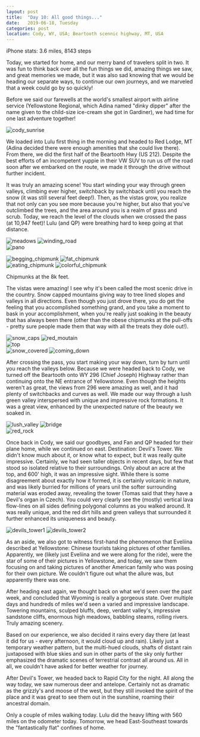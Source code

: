 ```yaml
---
layout: post
title:  "Day 10: All good things..."
date:   2019-06-18, Tuesday
categories: post
location: Cody, WY, USA; Beartooth scennic highway, MT, USA
---
```


iPhone stats: 3.6 miles, 8143 steps

Today, we started for home, and our merry band of travelers split in two. It was fun to think back over all the fun things we did, amazing things we saw, and great memories we made, but it was also sad knowing that we would be heading our separate ways, to continue our own journeys, and we marveled that a week could go by so quickly!

Before we said our farewells at the world's smallest airport with airline service (Yellowstone Regional, which Adina named "dinky dipper" after the name given to the child-size ice-cream she got in Gardiner), we had time for one last adventure together! 
<div class="post-image">
    <img src="https://lh3.googleusercontent.com/YfGDp-lU_Dtd4O2BxFUwsGQfiGAEYiymNMAebh-mNkKX1p6aRQd8kA-qFk8hyXSeeygSBWMrQcjL_kRVFPQhLSTQsBFtopA1coIt7fWuZeBOQkYbtm-9mb43105A5Q4EC5XrqMVBnYP4FA2AOQ5Z5StM9Lrzs8dQmImLIl2abo5X4TEt1HZQAJOLbtvfCq5cLEI_aEl4Mu8z_gTS82JjMOtjxzTl55PtTI492XWOziFsGGwfp0JvWxWCfZPX1Yn4fDtF-xrar0az8ng99yJnO1qbqGizWmCj2CJFQBpVthUoxZ8chJ1KDj5DHHqMi9-FKgNGr1eCumpHhpnXOoFCR7f7PsLVYGz_klYJ2D-M6CHXype7HtHb3r-0V6D04G0uhM5myRZDp9pwM3j6OxCQCkwK5VYnOC_5v_tQLx8QSVrgashooRVAACbKRuIL8zvua7crr-b0nutQJTqgb07ZAFISHbqytLhd97XXYycCrG9Aqw8MEyXEyQubJ8LWjeRsgGSuw1rme603Ez32Q8WfZ3aWoLLhcgZ8Lt_PQO1K9_rNuKAiKUowHjdVGfV3RCjEsg7BhyMfNVUjJkUvOcPRbLTCrxItXq1b1D4qW07sT8fOMgPLoWC41YltVibEK2HBGOqaNDAM8seTVIaTHsp--BCbDcbnFyl233JDwvBkzAMRN8hK6DaRCVXNR2Fa_JatPKuc7LmSlhNSy-B2BcOJkY2imQ=w1878-h1408-no" alt="cody_sunrise" />
    <p class="Sunrise in Cody, WY"> </p>
</div>

We loaded into Lulu first thing in the morning and headed to Red Lodge, MT (Adina decided there were enough amenities that she could live there). From there, we did the first half of the Beartooth Hwy (US 212). Despite the best efforts of an incompetent yuppie in their VW SUV to run us off the road soon after we embarked on the route, we made it through the drive without further incident.

It was truly an amazing scene! You start winding your way through green valleys, climbing ever higher, switchback by switchback until you reach the snow (it was still several feet deep!). Then, as the vistas grow, you realize that not only can you see more because you're higher, but also that you've outclimbed the trees, and the area around you is a realm of grass and scrub. Today, we reach the level of the clouds when we crossed the pass (at 10,947 feet)! Lulu (and QP) were breathing hard to keep going at that distance.

<div class="post-image post-image--split">
    <img src="https://lh3.googleusercontent.com/mAxh45KuCi0Ppc0Sh2B2eE3JacGJYgeRIjcogKHfTBCou-gFIrQTaASBN7g8vNe9she6QaPciQisRdxwcHyyasK2XR06aleKEpHu187_PsCMW8xxf5vbCww67aqDpg4y9FIqEGS96va4Z9raAbk1RuQc8tSdUFsQ8BHIb5-8C5TTiagYaqwd5oAhahHABb5jJu6xX1VcojOqigrDJdtIwlS-sM2nBEnYscxucY1HdCNCOFeKjj2uhystbh6bzkPTz22EuTJjoOaNsdeF63rMwgOopruOwPI2NxZp6Noaicqz6gRlQ3-iz3pJArx7TfTsli5oMFvsgBDBZnGEMJ04YZY50sD5chXSw6OlSVfBIuaCbstn8nZpMfJyOxpeAC33I7gAvbEF1EfC0OdKf6ifoo1h5kr0ounZvjs6v4UUBtx8mx96HvlZVv481YLuqko6r0M0_ZxdaQfT4614syUNSdvLPh0p4gG9cMpAm4mbjXlWyVwHaFJsm65VDidj6UVqSr7ZhK89bErasOQyDOQUvqku_G71IbCd3YSoow_9D5reSR-aJzr4b6RBYQeHK_4rPaM5-_wWxfqQsu3p5fnmY_ZuStcRENIBSmhhcqe16SEYzxU08U2yonK-IdXTXYMttJ2xCvXlzBKylhtQlzll2gIEiCjHWl2Kgqu55c6bAfSHcXXTY-WYh9uiTFXY5faznaNHNp6t8UzMkVsoRvE4k18I=w2636-h1408-no" alt="meadows" />
    <img src="https://lh3.googleusercontent.com/KuoW8iGoPAEokKbmC1Z8hzz5eLgPMUGkQhU_owy8cA2prrRCZZE3Ub_pAEiqyOXK7prs5q4Ld9uhILxCW6YFniOJP8umTt7g3WvzqcI_Yp1OAIFeQB2d3rbv_sJxvqjifFz-g--Tamhi9pzZ_CJWedyFPb1Qa-vh_jO6cmZE_tiL8_a5KzblDHgUm4fq_0fyR1ilE6xdtO6DBw-7M8271wChdjy2aAE1G-_SFglJCDoXkS-mlSd2qpDZ0qhbTjcrdssfrvbExouGADf0MdbAmUQLsuxjRDl0CRHMrZvjQdLtYSmIbJiDVQtqpUzMLBJ_bIyoqJOxa-pUNMF2rdoAfAtGXlQRyEFCIaROT1t2NtO20P8-HreZ9ckuiRZt4duIyp4NM2lk2ihnen7wM-f3feTGFPrKs9Pjly25U0UVTePDWVzbYwXjfU7ySsjvdPvNPk5R3sIEsOKGmRfsGaJE2_VoTfm27teraRZgYVrv1zgqV0m8tlvdN8RErYzUjhNdzoZoxKA8xDirqsZ2G4rQUhW97kAFzKdajeMhN26a6EGsyxGK8zmeQF4icymWU50cUL2gocuNc-UDz9wwVbaHH9xUWEIDF8zooDNQD46X2QcD70usJWQy6J0wfs-odBYvgNf-gciEYoJz4hQUaSAd0_R2XOxGJAcv_oz21ZaJPAJr2pw_wiGBqwgqIMtll98hItIeAjwKMaqWjGHHary33Xc2GA=w2114-h1408-no" alt="winding_road" />
</div>

<div class="post-image">
  <image src="https://lh3.googleusercontent.com/SN2a6T1T1J4w2MC4xwby7WOEGkExXi7hweCS2hLp4zjY1yNpQbw61ouN-ZwowLXwhlAKn6-xoOZ-ayJA8hi6kFMRRlOcV7Tw6ZYfM4MKwdTNQVsMsWP4_eI9T8BTO9-kqI8l30oWA9_ZlgXm4ShLuzfWyBKWGpe-JDZzTGBuYhGLscYXdu8iVl0PXljtTo8hUBU7KPqBtSJb0VGqmAhbHQrdp3639KbUvm1qs_p543vYx8BkTCJujavlUzf-UWfGjLb2O_1nweVwZi-FR-Hkfb7YZFaAEAx2t5BzuG0Z87xEpZJ-GWMdOFdiyG6pUxXteLJbbbKDKwbQj0rNJVVdyScPFViIEqjjSu6RD3RSR1-Efei6ViBQdljk5eGOQ-NIw1ZE-G3qL2bN1JT6ga93dKNjaVfCBM3STJq8h3rnqbJNO1TImKNVeP5auBZHqnWBu0ZFNe5sxxIORYjcE9Ez48AO5OYHzsFieDX0XMaxyoPsXj-YJd1EZK0Edh-uamNCbTMmuYYjWlXANIFuPkhKXhitnR3Nrcrsva2C-zKF4py2m_AK68DY6ujYX-EzPqGA53-gnIQn-Uz46b2m3adLokSBAEe1iSQMb_3Isl4NiVPW2dcfL8KRUTTtcNf0FzleDd0fglNhzJkLrsr8PEo6dvu3yJQtllZ-ETX4TwueQoujazfuWDJ6LuOqoihra4-gl_mTw9vD9oAbTdB1GRo9X_E4XQ=w2880-h872-no" alt="pano" />
  <p class="post-image-caption"> </p>
</div>

<div class="post-image post-image--split">
    <img src="https://lh3.googleusercontent.com/7Qa_5kH6m9ZpQOn6Ycp18aQ65meMk-jZ3uMQZBDr4fMAvfVw8aHB7rl0wgPzX85jrauSNcTRsywDtW-18wDHclgwG5_uMQzFq6ShVamRyILgxlGcC4fSBocDh0U2AXlSSi2jl8kSo_iQX_5bNEdSeWXtnsemCwCnL3edRt5YHFrGVcyS5U3PWUTyrTeo42RBYEjpMxESSTEmFhOXP5YvlwTA8xTr_RLA8W9zK6rcjShyfhMgMd_jRGMhB9--jS7cFZszWedxFfXU-r-Nv3E4r9QRdwpgUkj8I7siZHNe4JGrWcNnJdtrmWrgFVX7Cc_tklsjqjj4c5DLHm1Mx042Z5Pf_MKwP8A8BkM6It4CZNs1u1H2HSUBIe1KhCwGXxdzeSLWy0ybVD54MObnN-VGVn_2S2pXdhRu1OyxA71Mx0UQ1KyCx9vmIj0Zr3eeXXrzL8qWRKn-0_OI25yYtFIR0-LjuqMjsLsyRswo4DdmsoKZpfA83-dzpZrvhRNbkzrxfQnTXkkTwtLWJTE9R4jOGMvMud80QwwKVZgo2gsLpGN7M4onRrtJqKEkSCObUL-ofEukAEpOiNzECtPjN04ZzvzJM_otpVgaQ43FOvIdElfQLwgpeIl8ikqum3HH9NZV4vt8OeXy_hmZre2-qea5lJSliUgr-4DM8ma_WPEH3XN4N8O0yyYaplHF269B0qeieMPhWGuVF6vbdfH4Atq5xLPwwA=w1056-h1408-no" alt="begging_chipmunk" />
    <img src="https://lh3.googleusercontent.com/IknDbI3kEL49n5JtslI0beEHeIAj8pCSMYQNE3CpfsGv9N79i7jYnWJJOUVU8dhYSE9WQulkpmnJBkoba7PAVnIw2MxjKzC23IiYwkBB1ZBvCjm77QhWg1HtJiXKIuA5OlUYi3JeMU9ZwmwnBpnNFtqtCn-xHt4XNMcBiNtmiZsrZ8nm1LC3qxf_9VX11zq2d2rigjVuQW97L5ZxSO6RqQfOUvpfliRbgm54rExwGJo5Uut3KTwN7-FQB0ZK7-xxzaoXl5saBD7CoTPCOlhfzB5SzmeCH_vgnS7Pgr7SkumJAjaA7vxwTXiAqE_G_EEymw6MHRX-3BlnZ5eh2VUdNEHKrbaN5ZImqiGFvLRV2Dwr2eHwjCABURXYIwqlZfRdAGai_05Yzuv_igUgA-jbg13C1lHx6oG6K5mlspApfQJ0goZvppotMjn8ce3Nd-NQq5wuo7Oz2tE383bzCUO9Gtz0f4q9LSpGzZl0bEMklPmvRjXA0kUKAmLTbmu70YIE3SZLt3GU_FNfOP1hNewT1h6P6n-CmAh70WvGuO7X4TqTrthVM2_uIzYCbo16nTrGdDf5_t7C2xsyK4jYEj9lmcUyggjB2we7FCylNk21Wf91xF-aIZ3WIVuOfKQUwpzew6r5Ld9eisI0C8r5lWxNAOyz8TwEX5axrIb515cTjpjbYgEJO3w5Tw4Rg61HINpPPFXANS0HETu0Do9xGmiZeiM0=w940-h1408-no" alt="fat_chipmunk" />
</div><div class="post-image post-image--split">
    <img src="https://lh3.googleusercontent.com/zKkfeJtQ9bslkQ0iomC_2RfrF9HLzm2gGgOUGiivRE_Qd_njRNgpJwATfsZqKSxbpQPjVFsQF--jJZ77WqZ6T9fMVtvYittELuqkq1dHZdVfdaOpLlS3vDAyeXNeBPgGzefaAuVva1HWcPnZxa8X4VveBCweigkK91P6rf4evn0U1Ao3uKqW_cswFCtwhT9h_hrfnaukIuX7jwClD2kxmEQIxzXhasVGq5M-zUDM1plwxH5uP3tDOlHdjB_8sL38lKi4QCtx1LYJFhEDy_0he0NcX9plwoUFwUcpof2RK-7Pc23J2MwhJuJZBAtv3pENaVxo2ZNdblij9VGjeaufVyyYHF0Q24UuGxR_7No2JIQezu9jBhThrnwSCsU5br4wtDR6-EMIXiqjhBWJ8e0nyIeJz6v441ugCeXdvIenUw-MXYaUCCoUVJVI-blphhTbpBz_Dnae10Hs6WlbcOLAjjJ0n5vBjSp5DBJGsyKXrn3IN2_2znyeV9KcGIvZYw1LDkkroFqzL2hYerbXIkI-MyDG80BvhgpFW6eZIqlBdZvoaMgZL4rixN3HTL9JZRU8a3QLQs2hjT1LYrOrrYPibfmWBvLc3eMyp4F2DsxaRMAqgYzk7uWhC661U0Atk32r8fnjbPqWDG00IshNXyrng5dttZVyfX9TW1IRejRFybMqr7ni0LN23c-yvp-GgmQDCsdzJJ3mn0C95e9flygHPM8U=w940-h1408-no" alt="eating_chipmunk" />
    <img src="https://lh3.googleusercontent.com/vHNC9XecZEx_Ez4639TMMxulz21tuT0LOMeWfva212ouo86HFxS12qmkB-ivM4EoCJnPox_MIt4wYKQ5yryoG5FPanthY5I49xvsfuBEBZ-uz6TV2-zMsU_WyXVV7uqMH6Lpjy14U3kb5PFKm7hrM_wR2Br9mUMhXZIrvdEoXiODTx821h4OAdPPWoVMcyp9hcXIeHhmoFpUzzZgcZydQ6aX0bWLBcfcZe__HTp0qC5-IfEl4YWDA5Iz0YWLR20YUMpKOZGzJFX9MiguMRVhztC-uJfGJ1clVsUddfcHeTd4VzFgfjPb4qLiq6OXanQvazUCfynXtytDf4vHWOgd02AjAyoDJdS1JyQuoe2rLPyAZt4Pf0nJDk6Iep7HsUVeYyjALz1It1yoqkXroopyohlsTniEp_13oMJTwkSVUvN7QX28gsK1Uw3CdSC-SBiE2jagAQTPDy53eOzaRPx8RT6NSkUz3WkJu3mcdmqdpdkiT1Us7EGo0q8_XAL740Aqzn8hpKj6QdTVLYsk80HmWSR7nqVdn2Kf_H6VH53Ou35Y-p05Q9OSh6ggzxVOZ9ZdkwfY3B0LSSBXT_UifbxNza0etkm-fMLncwj3hlNhmLSaGQNxXWM8nuy4lsDVfOCQcnOjZX7RSYLi9hoVMGyrBp_7rWe3MkJ7ZJJtUmkkSVIB5lzm2eMlVMDvj1ewa8AooE-90ie18gQ6k5Rh4VpWGVP5qg=s1410-no" alt="colorful_chipmunk" />
  <p class="post-image-caption"> Chipmunks at the 8k feet. </p>
</div>

The vistas were amazing! I see why it's been called the most scenic drive in the country. Snow capped mountains giving way to tree lined slopes and valleys in all directions. Even though you just drove there, you do get the feeling that you accomplished something grand, and you take a moment to bask in your accomplishment, when you're really just soaking in the beauty that has always been there (other than the obese chipmunks at the pull-offs - pretty sure people made them that way with all the treats they dole out!). 

<div class="post-image post-image--split">
    <img src="https://lh3.googleusercontent.com/L165b8OysALKwnKm0ug7oXhbRpc2tpn4zqJylIHa-JhmW6oMVYUbIkHAACBTfbIe0eWhNMQ5yf_dwTDVOajvcdcpQxTVJUlzIqPCHXK8WQQk8za3B4FMruVDWptcVAjDmdlNVir9j6XfsobRzXx3kM5vmZ-7sSECGmiOKz7Up0r9GbtXyQXis0c-m_HZ29QnuYWTRKq9FA3EFoEXWUIzajFS7W4Rh_axzSQRU22VrOZVIZqzcaY98Q1sZD6Db18nOo18zwZM2_PwL8W_kJmIfL_wA8SlfnrxvYDWSzFIyi8z92H1og9NYtdIARiP48RKVnedqHEbvqL2A2vyl-i-f_7suB_sxVd6KqSGBSZJfuz9exo-yi8p3-Og44LvAfYf4I2pRX8XXX_swya6oCqvHnLuQTf7ppSQAcbOMNfmNOrqkW6PPklEjryhLB_9-mLdwRfNpuvYkQG0TKZSMuPBGzGKmTdtfAwS3U3X7CGSjufZRZ_u-d4vEE9V0xaJX7HoIIh80ePxcRrYAQ7bhvJOfx0auoXBHcsgKuixh3pnbD8xN9E6qp8s0oj_uy0Em-45EUsc5Cmfe-n3DgeYcQRLIlM2wic42NgKCqDMZFxQ2iCeR7-d-S1l3p1i3lgHmZm5sg1lkGkMX2yTSd1GXiZiIJVQIM9irwm5sSCrAU6aYAMv4a8c3WinXa6tae1Mb1dFKsAkmyTKVo1ZxbBt_r0ccExeMw=w2114-h1408-no" alt="snow_caps" />
    <img src="https://lh3.googleusercontent.com/VRZw6b8uwRdQBXRNqWMHn5zAJjE-EZsdHhBPpSIMBPAMXvHJFEGMVl8WVsS5wPA_YViJVaQdDqcdDT0aX7dKrx-T6JVQU9jOLXheHa7eCJrVOJ4iAaF9RohJOaodj9BwjsTFunW4_GR1eZI95Zwrs01Oe4DkEorpxazMSlJiubxHM1NYz9eKtLzdKO9yWTZU5g3vf-7hnwFblgMaVUI-hfTMb9kF82OGmksU8_z8MCHwGYdq8l-laaanCRgO9uacmLiKUTu1_5wXZGt3lNiGKtVxEy_VB5y1S7OhMMthg70DUi6HR75rveEXeoDjXKaxwOn1tIbsvJuS-GtYH_Mr2nQW987hd7lrPorhSUyMW7648dpBBlVN-0SSdGxEEh-efVGQH_rVcJh8lvp4FqS-SXGaHkBWKDR1VQiDbQLUiD55YK11HINWO5t-x78QMaosiKapzPtSI_TCZGsn738E4bHrGHxQoXPnIdnionQpg-3h66msFbd-2os9qeW1dZ18T7lOgQv3xN-GfVxo6qMVxp3E4mp_FCh_Vqo_H0_dBm4G01vUVUgPxeonmmIg1DjTgHPs9C9gkjL7OObbi_5WexwB-uoc2GZc-mG_3aos3-xkGf0LWJlUuq-m5hW861av39TW4U0_R40A3WtFddHnRJi99z-Mf3iThsi1y6ySo2tGIKltU9L5_aYPGEsZ06KMoVD9kR0kV8Az7qSaR-a3gUR1xw=w2114-h1408-no" alt="red_moutain" />
</div>
<div class="post-image">
    <img src="https://lh3.googleusercontent.com/1uV6R00RIL3lIvt2-W2pRoUbwNfeWOTpdsClQbRcd-2E7VLSzAdDeL4vlrUEDq4mQPjIP6m4J-6x5_qMMmrzeoDTNWFzTZvDgx8Wcrp7raTfXUBKMQYrvi8HXWEfd6AvDTmcYx3tIlvt-QjzEZOetir6VmyWs_lvWpsI1Ke5PMvcl6ncvUF6OV7jxwqSCTrWID9_6upEdx8ZdU4uCJlL8CfJ72u3lzbuOnutnhg9fbq-v7UzCsn4_4Vh6ZZfiEjWtVBjXDW3_TE_7wGHlFUspTGLRkCJclzXQ8iknOMi_3I4zS7VpGQrr9D8guQ1CoSta3oxehoyeHWjQ7oyF_hP9KO7B4Auy2yX3gfXipqXh_WWFgLZkdfYPF5TJ_84bwawOL59ZlY3v0zob0vdFMq0-2vQlQobJj-XLA3y6w8WbC2hA3KQqj8kSFEToq8EmmzEorTt0cSG3i87zyffySYrWEzq-JNeZ1BQDHtD_m0V_ErUrVgUfAOM3axce3uWDSjtjGmHdHtmPW8PEnmWkt7dDlM8upN8UZHLtOIEhlvoIdNsNmubFq1nhGKwy5WNtezlZlBtX-1Z3gjj7G5HAtrEdZLyTnnPAvjoL6EexVohow516coZ3YmeoLBQJ0svtdvzb-bs8eOaK2li6EV-H_OnqVU3kOmW0FOdEMwuvfd0aQs9Minl1hgOcdymoj00BCj3eThzIbAC44q5a65b0Bp47Po53Q=w1878-h1408-no" alt="top" />
</div>
<div class="post-image post-image--split">
    <img src="https://lh3.googleusercontent.com/oLsgMWGXGcDvHAS1zs6vee-n20kyljQ_Z6mW7JPdRqzGfxCfqxj4L1n8Tel6-dAFgaU0H5i9q_MLgv-mC6kfRHs7wgH4nuKjnJ00h1Az-V_4tF2MvNHVHSvz77nu6Yh9oWiiZ2tJazklOkgMNru3T7yaKM9VOaAcXwIOU6BEBqwkS21qKHNdl72plqLk32ZZ8xgXKv6nyQ2Y9frQeR3Zg2EIOW2FUcEeQw5qy9fB3QaEMyH_m8HiAjVqGzQ_M0Uzcvua8GVJgxY0yD9xN4zwrn_TGCxDCmcr0dP8B2C-diH3H6XBmMWBo3x_7xGqtOb2fbpQMySa7xciBaPZL9K9kRWL6ac9z1Ljmf4b3BYEu_sXQoZn56bpmrmSyL53p69d5vEm3MUI9dT5y4QVB1BpG8eTTi2gtt9e47RpFZLgoUMMNHvzJ9brPM5hVlf5SCkO9cMWXm1hB9L_ZwDx94bie21sayUF1yV5hpLgnpuYUQQ9rNcqI7XEFWLGkbGi2M6lxNGCgMs9-k6kTV_9R0-ssfnYh_jY7rpi3mgeoEnY1dZ5K8ugSF2piYyShY162ccO3SQXgA_ibO9QqZXx5WOXOHbMMr8MXaG8KvjkFPN-f9gcv9PDROPAypE5WvpsKOQLUVIeub3zB_y0rbOnaOSI-9xBgEWxdnhtFOgYKG5XsBPC41RxxgEBkdsGZig4dUWmYngHJWJGoQi__vvZ4hn2yPd3Cg=w940-h1408-no" alt="snow_covered" />
    <img src="https://lh3.googleusercontent.com/JrTLF85o3AwV079K4qWpCHPEEfg_2PJzyJCPNkmwEFKr0dWHAg8MYPU68u7fWACgOTCTjqkKHiJ-NR3CmTyF9ive5lZJE4QCBhyiwjxm4hRqtj5WCa5qAs5uieIPZS6eCxNeCSWkRY2vozV77NGwIZo7sbBjLgDxJCnFmYNSta10iCo0ZZGhgvRKx1yn10DRXXy7SVtGh1jiXGGNszLCAJwz1GRh--9SjGfalMRdh5wMQNlyyKXU0WCIUmvu0sIuWChzzSE19a8x-tNgWnAG2-hbio1553usCKkOgo7J3mpniUH8C-e2RYWgohAbKE4EjnRDslFh3LaYeRln9vgFW3_x42bLYULGE0H25VwrLWxZaJbrNzwtfN2FUbXnR6OFOlwFsmZmQPnugOTt_FC3BhOMqmlt3qQYqqvHyoob8eh227xApAshxGYldGHpcFJWZYUHt6cwBee_HbI7qvwY9s0hNW5c1tmUCRbpNDCT0e86S8FC8ZO-HYKm0W25oVgr5PZysbOytJlJkh6MQXu7Xrpx3SjZgz_PrI2H2LXxisRbgHOAwNluwhEQIbj3zu_2eeqtx8Zsjqva0m3cVMMMMRpAwqWtXk92aEyWeY-R77iYwgMZWZWZm6L2PYrpdaH8CH_JA99i4KRJtL5pPn_qMqKPijdxPlXjpkmUX9qWZMOljlhaQ6fwFMG-B7qp8R4b0_3TVZo1IggzqpQtwhw_R38nKQ=w940-h1408-no" alt="coming_down" />
</div>

 After crossing the pass, you start making your way down, turn by turn until you reach the valleys below. Because we were headed back to Cody, we turned off the Beartooth onto WY 296 (Chief Joseph) Highway rather than continuing onto the NE entrance of Yellowstone. Even though the heights weren't as great, the views from 296 were amazing as well, and it had plenty of switchbacks and curves as well. We made our way through a lush green valley interspersed with unique and impressive rock formations. It was a great view, enhanced by the unexpected nature of the beauty we soaked in.

<div class="post-image post-image--split">
    <img src="https://lh3.googleusercontent.com/vScOZBIGt2dDT7NsOiJ9y2hH7iCUBw2Z6lhcPSLU4PWyIZvJA5N6qOPgf7gao8iEguPeP0yznHtAA1vS74h8UCgJR8P8mI9liuM5nvat2I6luJaOTFZk-h1xxScfWwPc_vbl1-TjJWvZuf-KjB8GNHCgluR98sDPL3cvBwvOUNlnNX__S0dZ2rTN2zh1uURNhgbCbSOzQY7AYWMNcHfkez_D1mQzn5H6oxJNiGWEmJsIv2gSM8tryOxiGx1NNoxixxPMhPmEhp5ijNvtwQcLNsAvVwnGAIYgcqyTDkHefCCqBn0810PpOy0ImispMZsZEx1No7eEAML7QG-LwXo-cthgUchJGzs_7EGNaThclVPlo9TUbuNfu1_ZYOQ2DHf5fOv51zwsWyQhrUb3rDiT0pXTBr-nW1Opn5aJnjEvH9F8_8f29QbtUx4sEMRMKB1Vlrg0aJd08TcrhqIlSHxC6fphV8jDUl1DZJoy3Hpsvs6vrq5LLUTVcv3gv6JWCavteYgnRzvxDv57JTZGhlyvPRZoo8cEF_5dGoCwQz_5LovrtNsfuUrUPRwvnEnfZT_g0S-5erNVXPMW28MpQqPWw_iu4hf82U2hisqgOwlOhYMVPjz1YInYoCEEFp9tl9YKxd6ktr4aFS1DTy7qaJAqSylMsHalZUDlly8_YsajVr45orMWTihsSBL7SSm7VVX8mYGxdnxpaULBptonHUfGzOPJFw=w2114-h1408-no" alt="lush_valley" />
    <img src="https://lh3.googleusercontent.com/59FPEzg0470G-xiHCMI2wNpDqnYp_JFTLwEIehtsTRBW_PS5r6AdIKVS03tY33ALIjznEZP2Xy8-NHh2xZCoZieC4C579vMZkIPq283v9F1ubvJLWfHocXlY3xPEQpGFT_oVhHeilFwTJ5s8Q2EwPqAbzM3PmWVzzRuumnaeAEkvuthG3uFbjCOJdRhIiENXt-Xgv-34-abxLieD01U4XsXFGzbyW3OpJcXIKSrnXAMZTIgCAxa65XKObXIpXAs8n9ZNWvqfR97U_mmKDpjA585xZfNiCJFvE9gcx20Sjfx59EmxVyk6oau2iThmqTetMAWLZgzw95jXntldC1qj2RyEnd9ezJ-_RtHRZkvQoHsWwlxGhyQy8vGJTr89WMIL_Pq567MtMq9qIDX4YnJCyZbk84Q8yD6OWQLKOJPerjJSNJFJq5Cfy8fgqwkPXbXXylENLOMcJgugccrWPuf-b7OWHakhoGN0vUmg5EXuZNX4lChPxnhk-KxNDNVhoAwb0aqBLdbL39crJtiDDTaALoYkvnh0UQXXRmBjiwao2GQWC0IDwDz82wlcLaz9oYyRUiy98vnpkZqeByKrfw9Gx8VIEzVQa-x3Hg-KHPTW86UxdnPZ8rYUTu7syUug7c6OpYc8pC78EDkVJy4tY4RQuDPfj9svc97LmdigUoVCY1zUrtwnGJlnThT-P3ZJmmGR83v2fvu3uO6loz5ey-Ga0XqQ=w2114-h1408-no" alt="bridge" />
</div>
<div class="post-image">
    <img src="https://lh3.googleusercontent.com/lQIYTgMBlbECvSCeOUitt43vOpwoowp9mEnGcBbdEBeBYSz9qHOJpCLKVmQVYlXpMzb6KAGE_4v79BZrnQcrobIicDf6cfYpYM8QmZkNgFmOTAJBvMWk0LGaVoh3ba1hnDWxLUmcLa885jXl-MG20LzA12WNrUxdl1rpPDEk2msQlS42E0OnVRhMF0DVWVZ962k6gLo9b7tyKwjcFny3IL8JIO26lGeMdO1jXszllkjvKNw4MNIpUZCqSV_YD4LtDO1VWcIjqnJNl8VtNCfqix08cYRoXXOThvBX2kO2Ih0JfTLyuIHJATcFRClQy_D5CzrgVm-TMtY1pGBNsGRbTAd2To-rbXz9j05Hc5gJepU63b93ma5BZAeTxThtVHcqFusd49iQksfyMt3VlpouQgsAT_8adRSBTD5umPFv-Zr5ZZFt_-wbSzMLeFFKn6djWkEjwAXARbd-6rMW7URASEulSsE8dBfxAruvMGs_p0Ei_PIhz3AS75qtgOhEqI_Zd3bET8r4nQj0ubAhV5ni9bKBHysQJIwzv_oIjqE4kwI156AlmYRUmnlxVkuncX3-hdzdEZDSNDd9kz4DJnBjNWSVUoitrSIh0eckURwFotn2cpz6_dyWE65beWIHnluZU4Ue67m_TvG6X7_oYsFs6F7NuksRhJ3u0NWE-KWVxJ4LGO8lkjsRGwyL4AxZl773CvBCKk5wRxHbM9eEgQN644E2=w2880-h1114-no" alt="red_rock" />
</div>

Once back in Cody, we said our goodbyes, and Fan and QP headed for their plane home, while we continued on east. Destination: Devil's Tower. We didn't know much about it, or know what to expect, but it was really quite impressive. Certainly, we had seen taller objects in recent days, but few that stood so isolated relative to their surroundings. Only about an acre at the top, and 600' high, it was an impressive sight. While there is some disagreement about exactly how it formed, it is certainly volcanic in nature, and was likely burried for millions of years unil the softer surrounding material was eroded away, revealing the tower (Tomas said that they have a Devil's organ in Czech). You could very clearly see the (mostly) vertical lava flow-lines on all sides defining polygonal columns as you walked around. It was really unique, and the red dirt hills and green valleys that surrounded it further enhanced its uniqueness and beauty. 

<div class="post-image post-image--split">
    <img src="https://lh3.googleusercontent.com/FqpLdvECEW3hfldOOwAtPuU5FAUYlRws2hUhtwhJFfufgmyv_Yisu1hEnNKI3t2FFildg9G740WcZPGdb2POBMep_ftGvmEXsXv9yCidCqs81Ma3sQRi_DrhDdCuXhRo8PFPpZFhlSskKiopltizYy0PEkS_mK0jNTLFg5td8Ar4iNF_3OpRsmKbuL48G5diBzr3M2ogReUeCz1TEonONBsRyTejXNvv69TSEY7FsWiMV21U3T_MMIQdxGkvjwA1quGiuFaOgExudRFo6V1c4MaTT3QlOHnfIU403z8BIY4C7OghOctA6notK1svks7GMWr-kpL6DRCR-DdxUhY9e8V-xmw0yWa8Q9HWZUafJKy4KJhEilwG392Le5ruqg1ZzGneEyt6mJzUzd2YVQuGDRsFx0P2b-S0o38-RFGqHnbv3mzZ4zU0CDV0e99BZLNsKOCTQBi5w4PbaPoZo6lp22kuRbEsc2u4PXGfwWJfnVHDWJEZ_A4q-1OrL3lDjp3v7x6T5MACuCSRy2pBBKqNoomAEerPJ2fR7Mn816Y9G6t4gmR6Tv0r8zKpYv6MUKN_4cElubR3Z8QuPFcOqDotbxJ_9kMzipzL32ArlYl7_GVs9-tJ7XH7oY9fX1DturMIgUorwLJnCalqdy6btKKcXOOmOiPeigqjQTGris1t3nViuTPhdi4WBbAhqGwLIIqqCQyXcSaCAC7yXNX8RNlS51iUDw=w1056-h1408-no" alt="devils_tower1" />
    <img src="https://lh3.googleusercontent.com/cd5ENdrnU1ANwirJpdUEwYQOE8tXS2u6h1jbo8Pv9s21XuFv0wTr2HSEgC0gCbqcqAyrq-0TPD5DCEoLgkSpjvXzFTmlLvZ5LWnpoOkTrapAaSl6LkOKZZe1hrTHrX7U1b7cj_J26wdMpgYgTJpZ01OCqWV5879ti3-Nc9B0D1tpKq05NYW9dcTwKKRQWEwCldnq84aF9ANfRu1smE0cKunfwO7zXDN5Dc-85nj3mwMAKUZ-cDPlDQ9uZH4J7f-ow0AR_8u2uPXfPFKetJgiN0kYPbtZf4w49eyB1wgtt6CzJVs8WkEXK0QB-Epy-OVhBOwx7BttLj_RkGOrTaIA-Ix9bWDG_mHotadd6TH99IxHwq_E6fJjCAlgalY7xgttWlrTNqng-lh_O-KownfMI88KMxgUp1ccpB5S4QCTbBtm76unDFgU6IH9QPR1KlE76nEP1cGWI7tVWG4j06B7aoz1Iy1-09XnEforcFlMVV1IrMPdrMucZeh64xQ-G19Pq7QRqXgD-cTdVO-hgjTSgsXEh0cN9CYxhlmE9Yt7sbdHyVshTOrABaVK0jTp-dsLhuw_hoLEgIZvdHvSyEckOvJ1QJmoZOKJbbuCaGwX4S0DyV318ZxEqvSr_BTEkFLMrbzAB6zytnJ8H_UK0g949JQ1JWGm09phraxt8rCmcfdGvBvWcbhaVBKJai359wZpWp1DQ4Cgz6ffyToTMj5PLjwv=w940-h1408-no" alt="devils_tower2" />
</div>

As an aside, we also got to witness first-hand the phenomenon that Eveliina described at Yellowstone: Chinese tourists taking pictures of other families. Apparently, we (likely just Eveliina and we were along for the ride), were the star of some of their pictures in Yellowstone, and today, we saw them focusing on and taking pictures of another American family who was posing for their own picture. We couldn't figure out what the allure was, but apparently there was one.

After heading east again, we thought back on what we'd seen over the past week, and concluded that Wyoming is really a gorgeous state. Over multiple days and hundreds of miles we'd seen a varied and impressive landscape. Towering mountains, sculped bluffs, deep, verdant valley's, impressive sandstone cliffs, enormous high meadows, babbling steams, rolling rivers. Truly amazing scenery.

Based on our experience, we also decided it rains every day there (at least it did for us - every afternoon, it would cloud up and rain). Likely just a temporary weather pattern, but the multi-hued clouds, shafts of distant rain juxtaposed with blue skies and sun in other parts of the sky only further emphasized the dramatic scenes of terrestrial contrast all around us. All in all, we couldn't have asked for better weather for journey.

After Devil's Tower, we headed back to Rapid City for the night. All along the way today, we saw numerous deer and antelope. Certainly not as dramatic as the grizzly's and moose of the west, but they still invoked the spirit of the place and it was great to see them out in the sunshine, roaming their ancestral domain.

Only a couple of miles walking today. Lulu did the heavy lifting with 560 miles on the odometer today. Tomorrow, we head East-Southeast towards the "fantastically flat" confines of home.

